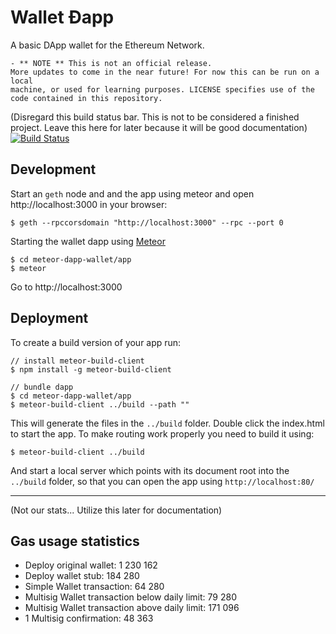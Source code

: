 # Wallet Ðapp

A basic DApp wallet for the Ethereum Network. 

	- ** NOTE ** This is not an official release.
	More updates to come in the near future! For now this can be run on a local 
	machine, or used for learning purposes. LICENSE specifies use of the code contained in this repository.

(Disregard this build status bar. This is not to be considered a finished project. Leave this here for later because it will be good documentation)
[![Build Status](https://travis-ci.org/ethereum/meteor-dapp-wallet.svg?branch=master)](https://travis-ci.org/ethereum/meteor-dapp-wallet)


## Development

Start an `geth` node and and the app using meteor and open http://localhost:3000 in your browser:

    $ geth --rpccorsdomain "http://localhost:3000" --rpc --port 0

Starting the wallet dapp using [Meteor](https://meteor.com/install)

    $ cd meteor-dapp-wallet/app
    $ meteor

Go to http://localhost:3000


## Deployment

To create a build version of your app run:
    
    // install meteor-build-client
    $ npm install -g meteor-build-client

    // bundle dapp
    $ cd meteor-dapp-wallet/app
    $ meteor-build-client ../build --path ""

This will generate the files in the `../build` folder. Double click the index.html to start the app.
To make routing work properly you need to build it using:

    $ meteor-build-client ../build

And start a local server which points with its document root into the `../build` folder,
so that you can open the app using `http://localhost:80/`


***
(Not our stats... Utilize this later for documentation)
## Gas usage statistics

- Deploy original wallet: 1 230 162
- Deploy wallet stub: 184 280
- Simple Wallet transaction: 64 280
- Multisig Wallet transaction below daily limit: 79 280
- Multisig Wallet transaction above daily limit: 171 096
- 1 Multisig confirmation: 48 363
